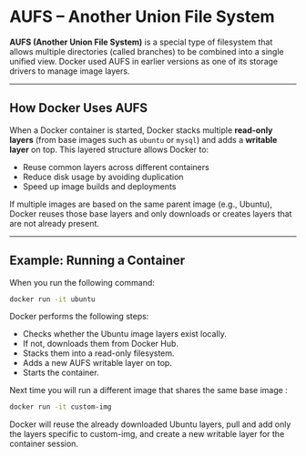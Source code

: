 # AUFS – Another Union File System

**AUFS (Another Union File System)** is a special type of filesystem that allows multiple directories (called branches) to be combined into a single unified view. Docker used AUFS in earlier versions as one of its storage drivers to manage image layers.

---
## How Docker Uses AUFS

When a Docker container is started, Docker stacks multiple **read-only layers** (from base images such as `ubuntu` or `mysql`) and adds a **writable layer** on top. This layered structure allows Docker to:

- Reuse common layers across different containers
- Reduce disk usage by avoiding duplication
- Speed up image builds and deployments

If multiple images are based on the same parent image (e.g., Ubuntu), Docker reuses those base layers and only downloads or creates layers that are not already present.

---

## Example: Running a Container

When you run the following command:

```bash
docker run -it ubuntu
```
Docker performs the following steps:

- Checks whether the Ubuntu image layers exist locally.
- If not, downloads them from Docker Hub.
- Stacks them into a read-only filesystem.
- Adds a new AUFS writable layer on top.
- Starts the container.


Next time you will run a different image that shares the same base image :

```bash
docker run -it custom-img
```
Docker will reuse the already downloaded Ubuntu layers, pull and add only the layers specific to custom-img, and create a new writable layer for the container session.
